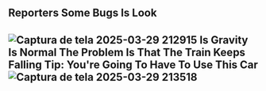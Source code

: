 Reporters Some Bugs Is Look
-
![Captura de tela 2025-03-29 212915](https://github.com/user-attachments/assets/1e61cd7d-4b22-45e9-b08e-0a7cdc4402a0)
Is Gravity Is Normal The Problem Is That The Train Keeps Falling
Tip: You're Going To Have To Use This Car ![Captura de tela 2025-03-29 213518](https://github.com/user-attachments/assets/36627bcb-e2d5-492c-bbe3-32af70e7b0c7)
-
